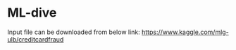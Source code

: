 # ML-dive
Input file can be downloaded from below link:
https://www.kaggle.com/mlg-ulb/creditcardfraud
